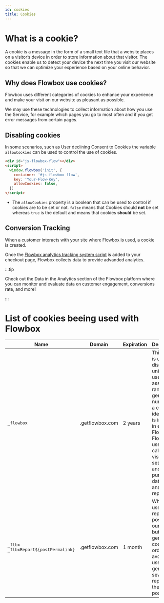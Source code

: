 ```yaml
---
id: cookies
title: Cookies
---
```


# What is a cookie?

A cookie is a message in the form of a small text file that a website places on a visitor’s device in order to store information about that visitor. The cookies enable us to detect your device the next time you visit our website so that we can optimize your experience based on your online behavior.

## Why does Flowbox use cookies?

Flowbox uses different categories of cookies to enhance your experience and make your visit on our website as pleasant as possible.

We may use these technologies to collect information about how you use the Service, for example which pages you go to most often and if you get error messages from certain pages.

## Disabling cookies

In some scenarios, such as User declining Consent to Cookies the variable `allowCookies` can be used to control the use of cookies.

```html
<div id="js-flowbox-flow"></div>
<script>
  window.flowbox('init', {
    container: '#js-flowbox-flow',
    key: 'Your-Flow-Key',
    allowCookies: false,
  })
</script>
```

* The `allowCookies` property is a boolean that can be used to control if cookies are to be set or not. `false` means that Cookies should **not** be set whereas `true` is the default and means that cookies **should** be set.

## Conversion Tracking
When a customer interacts with your site where Flowbox is used, a cookie is created.

Once the [Flowbox analytics tracking system script](/docs/analytics) is added to your checkout page, Flowbox collects data to provide advanded analytics.

:::tip

Check out the Data in the Analytics section of the Flowbox platform where you can monitor and evaluate data on customer engagement, conversions rate, and more!

:::

# List of cookies beeing used with Flowbox

| Name       | Domain            | Expiration | Description |
| ---------- | ----------------- | ---------- | ----------- |
| `_flowbox` | .getflowbox.com   | 2 years    |  This cookie is used to distinguish unique users by assigning a randomly generated number as a client identifier. It is included in each Flowbox Flow and is used to calculate visitor, session and and purchasing data for analytics reports. |
| `_flbx`<br/>`_flbxReport${postPermalink}` | .getflowbox.com | 1 month | Whenever a user reports a post using our report button, we generate a cookie in order to avoid a user generating several reports on the same post. |

